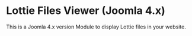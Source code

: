 # Lottie Files Viewer (Joomla 4.x)
This is a Joomla 4.x version Module to display Lottie files in your website.


